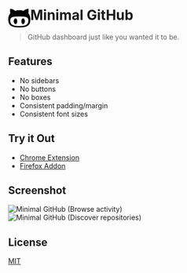 # <img src="icons/128.png" width="45" align="left"> Minimal GitHub

> GitHub dashboard just like you wanted it to be.

## Features

* No sidebars
* No buttons
* No boxes
* Consistent padding/margin
* Consistent font sizes

## Try it Out

* [Chrome Extension](https://chrome.google.com/webstore/detail/minimal-github/hpcjfhednekpbnndkceoaoippdogepae)
* [Firefox Addon](https://addons.mozilla.org/en-US/firefox/addon/minimal-github/)

## Screenshot

![Minimal GitHub (Browse activity)](https://i.imgur.com/pi9cMez.png)
![Minimal GitHub (Discover repositories)](https://i.imgur.com/CO1736V.png)

## License

[MIT](LICENSE)

